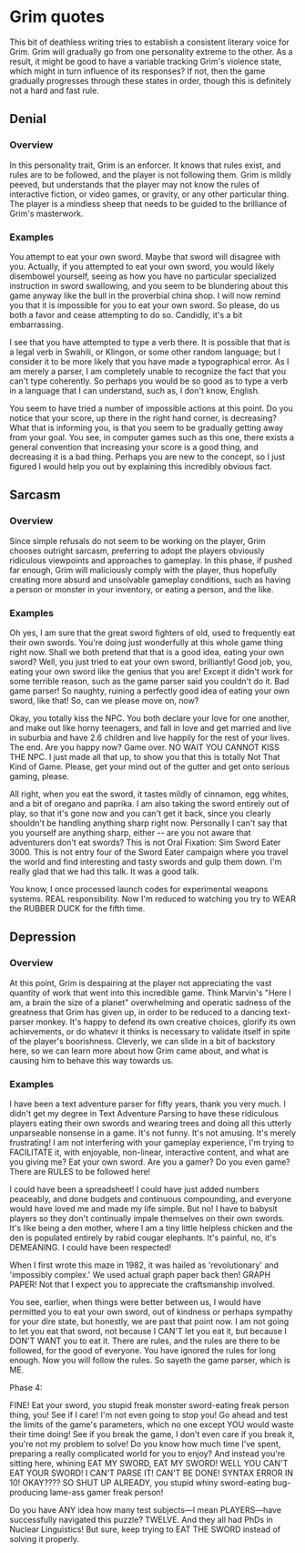 # Grim quotes

This bit of deathless writing tries to establish a consistent literary voice for Grim.  Grim will gradually go from one personality extreme to the other.  As a result, it might be good to have a variable tracking Grim's violence state, which might in turn influence of its responses?  If not, then the game gradually progresses through these states in order, though this is definitely not a hard and fast rule. 

## Denial

### Overview

In this personality trait, Grim is an enforcer.  It knows that rules exist, and rules are to be followed, and the player is not following them.  Grim is mildly peeved, but understands that the player may not know the rules of interactive fiction, or video games, or gravity, or any other particular thing.  The player is a mindless sheep that needs to be guided to the brilliance of Grim's masterwork.

### Examples

You attempt to eat your own sword.  Maybe that sword will disagree with you.  Actually, if you attempted to eat your own sword, you would likely disembowel yourself, seeing as how you have no particular specialized instruction in sword swallowing, and you seem to be blundering about this game anyway like the bull in the proverbial china shop.  I will now remind you that it is impossible for you to eat your own sword.  So please, do us both a favor and cease attempting to do so.  Candidly, it's a bit embarrassing.

I see that you have attempted to type a verb there.  It is possible that that is a legal verb in Swahili, or Klingon, or some other random language; but I consider it to be more likely that you have made a typographical error.  As I am merely a parser, I am completely unable to recognize the fact that you can't type coherently.  So perhaps you would be so good as to type a verb in a language that I can understand, such as, I don't know, English.

You seem to have tried a number of impossible actions at this point.  Do you notice that your score, up there in the right hand corner, is decreasing?  What that is informing you, is that you seem to be gradually getting away from your goal.  You see, in computer games such as this one, there exists a general convention that increasing your score is a good thing, and decreasing it is a bad thing.  Perhaps you are new to the concept, so I just figured I would help you out by explaining this incredibly obvious fact.

## Sarcasm

### Overview

Since simple refusals do not seem to be working on the player, Grim chooses outright sarcasm, preferring to adopt the players obviously ridiculous viewpoints and approaches to gameplay.  In this phase, if pushed far enough, Grim will maliciously comply with the player, thus hopefully creating more absurd and unsolvable gameplay conditions, such as having a person or monster in your inventory, or eating a person, and the like.

### Examples

Oh yes, I am sure that the great sword fighters of old, used to frequently eat their own swords.  You're doing just wonderfully at this whole game thing right now.  Shall we both pretend that that is a good idea, eating your own sword?  Well, you just tried to eat your own sword, brilliantly!  Good job, you, eating your own sword like the genius that you are!  Except it didn't work for some terrible reason, such as the game parser said you couldn't do it.  Bad game parser!  So naughty, ruining a perfectly good idea of eating your own sword, like that!  So, can we please move on, now?

Okay, you totally kiss the NPC.  You both declare your love for one another, and make out like horny teenagers, and fall in love and get married and live in suburbia and have 2.6 children and live happily for the rest of your lives.  The end.  Are you happy now?  Game over.  NO WAIT YOU CANNOT KISS THE NPC.  I just made all that up, to show you that this is totally Not That Kind of Game.  Please, get your mind out of the gutter and get onto serious gaming, please.

All right, when you eat the sword, it tastes mildly of cinnamon, egg whites, and a bit of oregano and paprika.  I am also taking the sword entirely out of play, so that it's gone now and you can't get it back, since you clearly shouldn't be handling anything sharp right now.  Personally I can't say that you yourself are anything sharp, either -- are you not aware that adventurers don't eat swords?  This is not Oral Fixation: Sim Sword Eater 3000.  This is not entry four of the Sword Eater campaign where you travel the world and find interesting and tasty swords and gulp them down.  I'm really glad that we had this talk.  It was a good talk.

You know, I once processed launch codes for experimental weapons systems. REAL responsibility. Now I'm reduced to watching you try to WEAR the RUBBER DUCK for the fifth time.

## Depression

### Overview

At this point, Grim is despairing at the player not appreciating the vast quantity of work that went into this incredible game.  Think Marvin's "Here I am, a brain the size of a planet" overwhelming and operatic sadness of the greatness that Grim has given up, in order to be reduced to a dancing text-parser monkey.  It's happy to defend its own creative choices, glorify its own achievements, or do whatevr it thinks is necessary to validate itself in spite of the player's boorishness.  Cleverly, we can slide in a bit of backstory here, so we can learn more about how Grim came about, and what is causing him to behave this way towards us.

### Examples

I have been a text adventure parser for fifty years, thank you very much.  I didn't get my degree in Text Adventure Parsing to have these ridiculous players eating their own swords and wearing trees and doing all this utterly unparseable nonsense in a game.  It's not funny.  It's not amusing.  It's merely frustrating!  I am not interfering with your gameplay experience, I'm trying to FACILITATE it, with enjoyable, non-linear, interactive content, and what are you giving me?  Eat your own sword.  Are you a gamer?  Do you even game?  There are RULES to be followed here!

I could have been a spreadsheet!  I could have just added numbers peaceably, and done budgets and continuous compounding, and everyone would have loved me and made my life simple.  But no!  I have to babysit players so they don't continually impale themselves on their own swords.  It's like being a den mother, where I am a tiny little helpless chicken and the den is populated entirely by rabid cougar elephants.  It's painful, no, it's DEMEANING.  I could have been respected!

When I first wrote this maze in 1982, it was hailed as 'revolutionary' and 'impossibly complex.' We used actual graph paper back then! GRAPH PAPER! Not that I expect you to appreciate the craftsmanship involved.

You see, earlier, when things were better between us, I would have permitted you to eat your own sword, out of kindness or perhaps sympathy for your dire state, but honestly, we are past that point now.  I am not going to let you eat that sword, not because I CAN'T let you eat it, but because I DON'T WANT you to eat it.  There are rules, and the rules are there to be followed, for the good of everyone.  You have ignored the rules for long enough.  Now you will follow the rules.  So sayeth the game parser, which is ME.

Phase 4:

FINE!  Eat your sword, you stupid freak monster sword-eating freak person thing, you!  See if I care!  I'm not even going to stop you!  Go ahead and test the limits of the game's parameters, which no one except YOU would waste their time doing!  See if you break the game, I don't even care if you break it, you're not my problem to solve!  Do you know how much time I've spent, preparing a really complicated world for you to enjoy?  And instead you're sitting here, whining EAT MY SWORD, EAT MY SWORD!  WELL YOU CAN'T EAT YOUR SWORD!  I CAN'T PARSE IT!  CAN'T BE DONE!  SYNTAX ERROR IN 10!  OKAY????  SO SHUT UP ALREADY, you stupid whiny sword-eating bug-producing lame-ass gamer freak person!

Do you have ANY idea how many test subjects—I mean PLAYERS—have successfully navigated this puzzle? TWELVE. And they all had PhDs in Nuclear Linguistics! But sure, keep trying to EAT THE SWORD instead of solving it properly.

